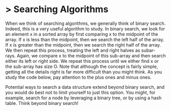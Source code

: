 <h1>> Searching Algorithms</h1>
<p>
When we think of searching algorithms, we generally think of binary search. Indeed, this is a very useful algorithm to study.
In binary search, we look for an element x in a sorted array by first comparing x to the midpoint of the array. If x is less than the midpoint, then we search the left half of the array. If x is greater than the midpoint, then we search the right half of the array. We then repeat this process, treating the left and right halves as subar- rays. Again, we compare x to the midpoint of this sub-array and then search either its left or right side. We repeat this process until we either find x or the sub-array has size O.
Note that although the concept is fairly simple, getting all the details right is far more difficult than you might think. As you study the code below, pay attention to the plus ones and minus ones.
</p>

<p>
Potential ways to search a data structure extend beyond binary search, and you would do best not to limit yourself to just this option. You might, for example, search for a node by leveraging a binary tree, or by using a hash table. Think beyond binary search!
</p>